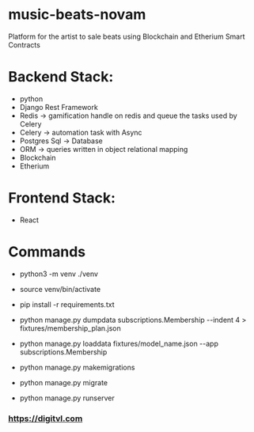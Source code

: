 # music-beats-novam
Platform for the artist to sale beats using Blockchain and Etherium Smart Contracts

# Backend Stack:
* python
* Django Rest Framework
* Redis -> gamification handle on redis and queue the tasks used by Celery
* Celery -> automation task with Async
* Postgres Sql -> Database
* ORM -> queries written in object relational mapping
* Blockchain
* Etherium
  
# Frontend Stack:
  * React
  
# Commands
* python3 -m venv ./venv
* source venv/bin/activate
* pip install -r requirements.txt

* python manage.py dumpdata subscriptions.Membership --indent 4 > fixtures/membership_plan.json
* python manage.py loaddata fixtures/model_name.json --app subscriptions.Membership

* python manage.py makemigrations

* python manage.py migrate

* python manage.py runserver

### https://digitvl.com
